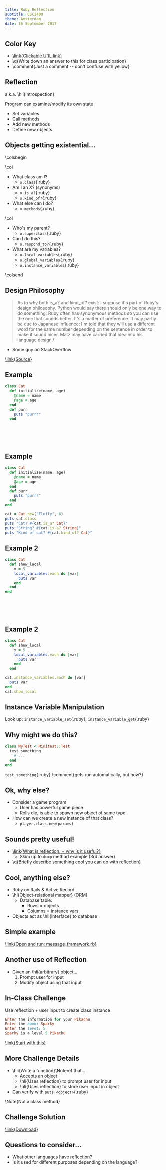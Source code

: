 ```yaml
---
title: Ruby Reflection
subtitle: CSCI400
theme: Amsterdam
date: 16 September 2017
...
```


Color Key
---------

-   [\link{Clickable URL link}](https://www.youtube.com/watch?v=tW8FKkVnqng)
-   \q{Write down an answer to this for class participation}
-   \comment{Just a comment -- don't confuse with yellow}

Reflection
----------

a.k.a. \hli{introspection}

Program can examine/modify its own state

-   Set variables
-   Call methods
-   Add new methods
-   Define new objects

Objects getting existential...
------------------------------

\colsbegin

\col

-   What class am I?
    -   `o.class`{.ruby}
-   Am I an X? (synonyms)
    -   `o.is_a?`{.ruby}
    -   `o.kind_of?`{.ruby}
-   What else can I do?
    -   `o.methods`{.ruby}

\col

-   Who's my parent?
    -   `o.superclass`{.ruby}
-   Can I do this?
    -   `o.respond_to?`{.ruby}
-   What are my variables?
    -   `o.local_variables`{.ruby}
    -   `o.global_variables`{.ruby}
    -   `o.instance_variables`{.ruby}

\colsend

Design Philosophy
-----------------

> As to why both is\_a? and kind\_of? exist: I suppose it's part of Ruby's
> design philosophy. Python would say there should only be one way to do
> something; Ruby often has synonymous methods so you can use the one that
> sounds better. It's a matter of preference. It may partly be due to Japanese
> influence: I'm told that they will use a different word for the same number
> depending on the sentence in order to make it sound nicer. Matz may have
> carried that idea into his language design.\
-   Some guy on StackOverflow

[\link{Source}](https://stackoverflow.com/questions/3893278/ruby-kind-of-vs-instance-of-vs-is-a)

Example
-------

```ruby
class Cat
  def initialize(name, age)
    @name = name
    @age = age
  end
  def purr
    puts "purrr"
  end
```

```ruby






```

Example
-------

```ruby
class Cat
  def initialize(name, age)
    @name = name
    @age = age
  end
  def purr
    puts "purrr"
  end
end
```

```ruby
cat = Cat.new("Fluffy", 6)
puts cat.class
puts "Cat? #{cat.is_a? Cat}"
puts "String? #{cat.is_a? String}"
puts "Kind of cat? #{cat.kind_of? Cat}"
```

Example 2
---------

```ruby
class Cat
  def show_local
    x = 5
    local_variables.each do |var|
      puts var
    end
  end
end
```

```ruby






```

Example 2
---------

```ruby
class Cat
  def show_local
    x = 5
    local_variables.each do |var|
      puts var
    end
  end
```

```ruby
cat.instance_variables.each do |var|
  puts var
end
cat.show_local
```

Instance Variable Manipulation
------------------------------

Look up: `instance_variable_set`{.ruby}, `instance_variable_get`{.ruby}

Why might we do this?
---------------------

```ruby
class MyTest < Minitest::Test
  test_something
    # ...
  end
end
```

`test_something`{.ruby} \comment{gets run automatically, but how?}

Ok, why else?
-------------

-   Consider a game program
    -   User has powerful game piece
    -   Rolls die, is able to spawn new object of same type
-   How can we create a new instance of that class?
    -   `player.class.new(params)`

Sounds pretty useful!
---------------------

-   [\link{What is reflection, + why is it useful?}](https://stackoverflow.com/questions/37628/what-is-reflection-and-why-is-it-useful)
    -   Skim up to `dump` method example (3rd answer)
-   \q{Briefly describe something cool you can do with reflection}

Cool, anything else?
--------------------

-   Ruby on Rails & Active Record
-   \hl{Object-relational mapper} (ORM)
    -   Database table:
        -   Rows = objects
        -   Columns = instance vars
-   Objects act as \hli{interface} to database

Simple example
--------------

[\link{Open and run: message\_framework.rb}](src/message_framework.rb)

Another use of Reflection
-------------------------

-   Given an \hli{arbitrary} object...
    1.  Prompt user for input
    2.  Modify object using that input

In-Class Challenge
------------------

Use reflection + user input to create class instance

```ruby
Enter the information for your Pikachu
Enter the name: Sparky
Enter the level: 5
Sparky is a level 5 Pikachu
```

[\link{Start with this}](src/pikachu.rb)

More Challenge Details
----------------------

-   \hli{Write a function}\Noteref that...
    -   Accepts an object
    -   \hli{Uses reflection} to prompt user for input
    -   \hli{Uses reflection} to store user input in object
-   Can verify with `puts <object>`{.ruby}

\Note{Not a class method}

Challenge Solution
------------------

[\link{Download}](src/pikachu_reflection.rb)

Questions to consider...
------------------------

-   What other languages have reflection?
-   Is it used for different purposes depending on the language?

